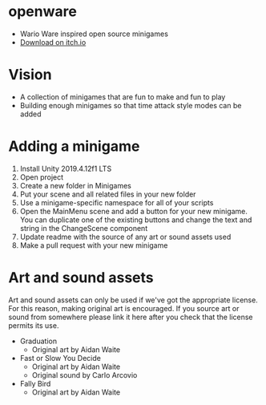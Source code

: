# openware
- Wario Ware inspired open source minigames
- [Download on itch.io](https://aidanwaite.itch.io/openware)

# Vision
- A collection of minigames that are fun to make and fun to play
- Building enough minigames so that time attack style modes can be added 

# Adding a minigame
1. Install Unity 2019.4.12f1 LTS
2. Open project
3. Create a new folder in Minigames
4. Put your scene and all related files in your new folder
5. Use a minigame-specific namespace for all of your scripts
6. Open the MainMenu scene and add a button for your new minigame. You can duplicate one of the existing buttons and change the text and string in the ChangeScene component
7. Update readme with the source of any art or sound assets used
8. Make a pull request with your new minigame

# Art and sound assets
Art and sound assets can only be used if we've got the appropriate license. For this reason, making original art is encouraged. If you source art or sound from somewhere please link it here after you check that the license permits its use. 

- Graduation
    - Original art by Aidan Waite
- Fast or Slow You Decide
    - Original art by Aidan Waite
    - Original sound by Carlo Arcovio
- Fally Bird
    - Original art by Aidan Waite
